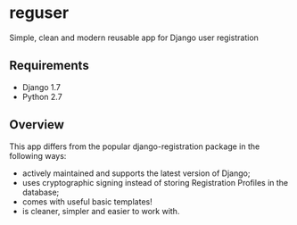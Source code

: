 reguser
=======

Simple, clean and modern reusable app for Django user registration


Requirements
------------

  * Django 1.7
  * Python 2.7

Overview
--------

This app differs from the popular django-registration package in the following ways:

  * actively maintained and supports the latest version of Django;
  * uses cryptographic signing instead of storing Registration Profiles in the database;
  * comes with useful basic templates!
  * is cleaner, simpler and easier to work with. 


